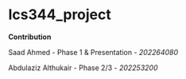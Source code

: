 # Ics344_project

**Contribution**

Saad Ahmed - Phase 1 & Presentation - *202264080*

Abdulaziz Althukair - Phase 2/3 - *202253200*